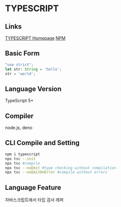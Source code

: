 # TYPESCRIPT
## Links
[TYPESCRIPT Homepage](https://www.typescriptlang.org/)
[NPM](https://www.npmjs.com/)

## Basic Form
```ts
"use strict";
let str: String = 'hello';
str = 'world';
```

## Language Version
TypeScript 5+

## Compiler
node.js, deno

## CLI Compile and Setting
```bash
npm i typescript
npx tsc --init
npx tsc #compile
npx tsc --noEmit #type checking without compilation
npx tsc --noEmitOnError #compile without errors
```

## Language Feature
자바스크립트에서 타입 검사 레퍼
